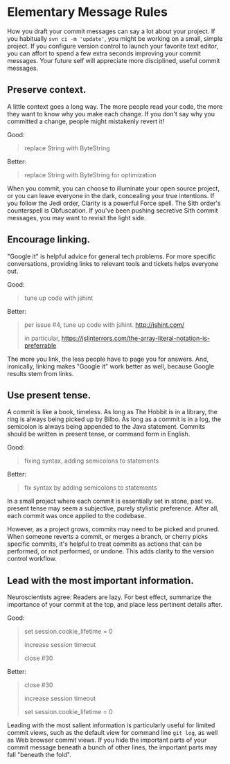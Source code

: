 # Elementary Message Rules

How you draft your commit messages can say a lot about your project. If you habitually `svn ci -m 'update'`, you might be working on a small, simple project. If you configure version control to launch your favorite text editor, you can affort to spend a few extra seconds improving your commit messages. Your future self will appreciate more disciplined, useful commit messages.

## Preserve context.

A little context goes a long way. The more people read your code, the more they want to know why you make each change. If you don't say why you committed a change, people might mistakenly revert it!

Good:

> replace String with ByteString

Better:

> replace String with ByteString for optimization

When you commit, you can choose to illuminate your open source project, or you can leave everyone in the dark, concealing your true intentions. If you follow the Jedi order, Clarity is a powerful Force spell. The Sith order's counterspell is Obfuscation. If you've been pushing secretive Sith commit messages, you may want to revisit the light side.

## Encourage linking.

"Google it" is helpful advice for general tech problems. For more specific conversations, providing links to relevant tools and tickets helps everyone out.

Good:

> tune up code with jshint

Better:

> per issue #4, tune up code with jshint. http://jshint.com/
>
> in particular, https://jslinterrors.com/the-array-literal-notation-is-preferrable

The more you link, the less people have to page you for answers. And, ironically, linking makes "Google it" work better as well, because Google results stem from links.

## Use present tense.

A commit is like a book, timeless. As long as The Hobbit is in a library, the ring is always being picked up by Bilbo. As long as a commit is in a log, the semicolon is always being appended to the Java statement. Commits should be written in present tense, or command form in English.

Good:

> fixing syntax, adding semicolons to statements

Better:

> fix syntax by adding semicolons to statements

In a small project where each commit is essentially set in stone, past vs. present tense may seem a subjective, purely stylistic preference. After all, each commit was once applied to the codebase.

However, as a project grows, commits may need to be picked and pruned. When someone reverts a commit, or merges a branch, or cherry picks specific commits, it's helpful to treat commits as actions that can be performed, or not performed, or undone. This adds clarity to the version control workflow.

## Lead with the most important information.

Neuroscientists agree: Readers are lazy. For best effect, summarize the importance of your commit at the top, and place less pertinent details after.

Good:

> set session.cookie_lifetime = 0
>
> increase session timeout
>
> close #30

Better:

> close #30
>
> increase session timeout
>
> set session.cookie_lifetime = 0

Leading with the most salient information is particularly useful for limited commit views, such as the default view for command line `git log`, as well as Web browser commit views. If you hide the important parts of your commit message beneath a bunch of other lines, the important parts may fall "beneath the fold".